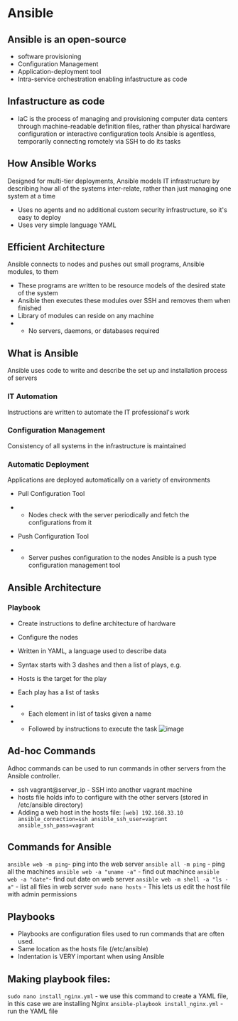 # Ansible

## Ansible is an open-source
- software provisioning 
- Configuration Management
- Application-deployment tool
- Intra-service orchestration enabling infastructure as code

## Infastructure as code

- IaC is the process of managing and provisioning computer data centers through machine-readable definition files, rather than physical hardware configuration or interactive configuration tools
Ansible is agentless, temporarily connecting romotely via SSH to do its tasks

## How Ansible Works
Designed for multi-tier deployments, Ansible models IT infrastructure by describing how all of the systems inter-relate, rather than just managing one system at a time

- Uses no agents and no additional custom security infrastructure, so it's easy to deploy
- Uses very simple language YAML



## Efficient Architecture
Ansible connects to nodes and pushes out small programs, Ansible modules, to them

- These programs are written to be resource models of the desired state of the system
- Ansible then executes these modules over SSH and removes them when finished
- Library of modules can reside on any machine
- - No servers, daemons, or databases required


## What is Ansible
Ansible uses code to write and describe the set up and installation process of servers

### IT Automation

Instructions are written to automate the IT professional's work

### Configuration Management

Consistency of all systems in the infrastructure is maintained

### Automatic Deployment

Applications are deployed automatically on a variety of environments

- Pull Configuration Tool

- - Nodes check with the server periodically and fetch the configurations from it
- Push Configuration Tool

- - Server pushes configuration to the nodes
Ansible is a push type configuration management tool



## Ansible Architecture
### Playbook

- Create instructions to define architecture of hardware
- Configure the nodes
- Written in YAML, a language used to describe data
- Syntax starts with 3 dashes and then a list of plays, e.g.

- Hosts is the target for the play
- Each play has a list of tasks
- - Each element in list of tasks given a name
- - Followed by instructions to execute the task
![image](https://user-images.githubusercontent.com/26543682/117183712-c8955f00-adcf-11eb-9e41-06cb82a27945.png)

## Ad-hoc Commands
Adhoc commands can be used to run commands in other servers from the Ansible controller.

- ssh vagrant@server_ip - SSH into another vagrant machine
- hosts file holds info to configure with the other servers (stored in /etc/ansible directory)
- Adding a web host in the hosts file:
` [web]
192.168.33.10 ansible_connection=ssh ansible_ssh_user=vagrant ansible_ssh_pass=vagrant `
## Commands for Ansible
` ansible web -m ping `- ping into the web server
` ansible all -m ping ` - ping all the machines
` ansible web -a "uname -a" ` - find out machince
` ansible web -a "date" `- find out date on web server
` ansible web -m shell -a "ls -a" ` - list all files in web server
` sudo nano hosts ` - This lets us edit the host file with admin permissions
## Playbooks
- Playbooks are configuration files used to run commands that are often used.
- Same location as the hosts file (/etc/ansible)
- Indentation is VERY important when using Ansible
## Making playbook files:
` sudo nano install_nginx.yml ` - we use this command to create a YAML file, in this case we are installing Nginx `ansible-playbook install_nginx.yml` - run the YAML file
